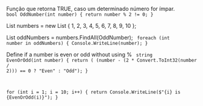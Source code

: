 Função que retorna TRUE, caso um determinado número for ímpar.
<code>
bool OddNumber(int number)
{
   return number % 2 != 0;
}
</code>

List numbers = new List { 1, 2, 3, 4, 5, 6, 7, 8, 9, 10 };

List oddNumbers = numbers.FindAll(OddNumber);
<code>
foreach (int number in oddNumbers)
{
   Console.WriteLine(number);
}
</code>

Define if a number is even or odd without using %
<code>
string EvenOrOdd(int number)
{
   return ( (number - (2 * Convert.ToInt32(number / 2))) == 0 ? "Even" : "Odd");
}

for (int i = 1; i = 10; i++)
{
   return Console.WriteLine($"{i} is {EvenOrOdd(i)}");
}
</code>
